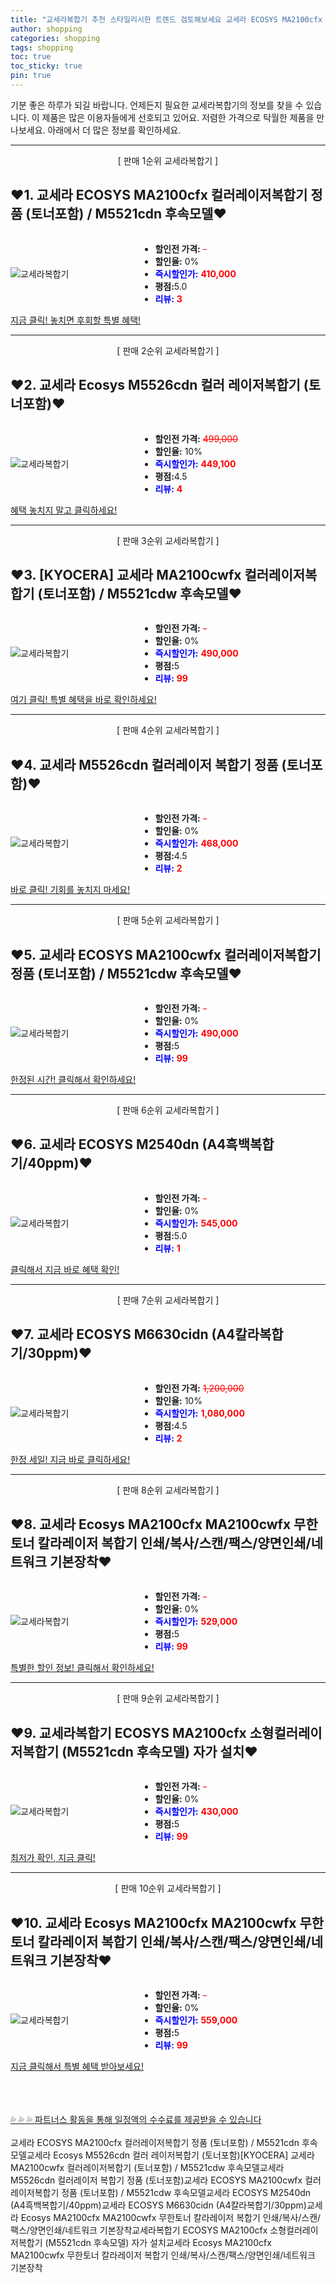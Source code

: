 ```yaml
---
title: "교세라복합기 추천 스타일리시한 트렌드 검토해보세요 교세라 ECOSYS MA2100cfx 컬러레이저복합기 정품"
author: shopping
categories: shopping
tags: shopping
toc: true
toc_sticky: true
pin: true
---
```

기분 좋은 하루가 되길 바랍니다. 언제든지 필요한 교세라복합기의 정보를 찾을 수 있습니다. 이 제품은 많은 이용자들에게 선호되고 있어요. 저렴한 가격으로 탁월한 제품을 만나보세요. 아래에서 더 많은 정보를 확인하세요.

---
<p class="toplist" style="margin: 0 auto; display: block; width: fit-content;">[ 판매 1순위 교세라복합기 ]</p>

<h2><strong>❤️1. 교세라 ECOSYS MA2100cfx 컬러레이저복합기 정품 (토너포함) / M5521cdn 후속모델❤️</strong></h2>

<div style="display: flex; align-items: center;">
    <div style="flex: 0.4;">
        <img src="https://thumbnail9.coupangcdn.com/thumbnails/remote/230x230ex/image/vendor_inventory/74d9/ce89c22ef4bb514880c0450d66630620ff666ba1959a2d6f8e5bb18ee7d0.jpg" alt="교세라복합기" style="max-width: 100%;">
    </div>
    <div style="flex: 0.6; margin-left: 10px;">
        <ul>
            <li><strong>할인전 가격:</strong> <del style="color: red;">-</del></li>
            <li><strong>할인율:</strong> 0%</li>
            <li><span style='color:blue'><strong>즉시할인가:</strong></span> <span style='color:red'><strong>410,000</strong></span></li>
            <li><strong>평점:</strong>5.0</li>
            <li><span style='color:blue'><strong>리뷰:</strong></span> <span style='color:red'><strong>3</strong></span></li>
        </ul>
    </div>
</div>
<div class="center">
    <a href="https://William4Davisa.github.io?lptag=AF9450613&subid=githubio&pageKey=7284649981&traceid=V0-153&itemId=18605614236&vendorItemId=85731727969" class="myButton">
        지금 클릭! 놓치면 후회할 특별 혜택!
    </a>
</div>


---
<p class="toplist" style="margin: 0 auto; display: block; width: fit-content;">[ 판매 2순위 교세라복합기 ]</p>

<h2><strong>❤️2. 교세라 Ecosys M5526cdn 컬러 레이저복합기 (토너포함)❤️</strong></h2>

<div style="display: flex; align-items: center;">
    <div style="flex: 0.4;">
        <img src="https://thumbnail10.coupangcdn.com/thumbnails/remote/230x230ex/image/vendor_inventory/aa16/177414f633f5ea283e03f401a5cb30e8b28517a033adc26ef21d8f43aa36.png" alt="교세라복합기" style="max-width: 100%;">
    </div>
    <div style="flex: 0.6; margin-left: 10px;">
        <ul>
            <li><strong>할인전 가격:</strong> <del style="color: red;">499,000</del></li>
            <li><strong>할인율:</strong> 10%</li>
            <li><span style='color:blue'><strong>즉시할인가:</strong></span> <span style='color:red'><strong>449,100</strong></span></li>
            <li><strong>평점:</strong>4.5</li>
            <li><span style='color:blue'><strong>리뷰:</strong></span> <span style='color:red'><strong>4</strong></span></li>
        </ul>
    </div>
</div>
<div class="center">
    <a href="https://William4Davisa.github.io?lptag=AF9450613&subid=githubio&pageKey=7327945675&traceid=V0-153&itemId=18807507986&vendorItemId=90271665394" class="myButton">
        혜택 놓치지 말고 클릭하세요!
    </a>
</div>


---
<p class="toplist" style="margin: 0 auto; display: block; width: fit-content;">[ 판매 3순위 교세라복합기 ]</p>

<h2><strong>❤️3. [KYOCERA] 교세라 MA2100cwfx 컬러레이저복합기 (토너포함) / M5521cdw 후속모델❤️</strong></h2>

<div style="display: flex; align-items: center;">
    <div style="flex: 0.4;">
        <img src="https://thumbnail9.coupangcdn.com/thumbnails/remote/230x230ex/image/vendor_inventory/a9b1/c4e570c5ae0c95329d2cbdae3e3ea2382d1ce327df8c2aec6926827dde46.jpg" alt="교세라복합기" style="max-width: 100%;">
    </div>
    <div style="flex: 0.6; margin-left: 10px;">
        <ul>
            <li><strong>할인전 가격:</strong> <del style="color: red;">-</del></li>
            <li><strong>할인율:</strong> 0%</li>
            <li><span style='color:blue'><strong>즉시할인가:</strong></span> <span style='color:red'><strong>490,000</strong></span></li>
            <li><strong>평점:</strong>5</li>
            <li><span style='color:blue'><strong>리뷰:</strong></span> <span style='color:red'><strong>99</strong></span></li>
        </ul>
    </div>
</div>
<div class="center">
    <a href="https://William4Davisa.github.io?lptag=AF9450613&subid=githubio&pageKey=7501962789&traceid=V0-153&itemId=19639661842&vendorItemId=87976537587" class="myButton">
        여기 클릭! 특별 혜택을 바로 확인하세요!
    </a>
</div>


---
<p class="toplist" style="margin: 0 auto; display: block; width: fit-content;">[ 판매 4순위 교세라복합기 ]</p>

<h2><strong>❤️4. 교세라 M5526cdn 컬러레이저 복합기 정품 (토너포함)❤️</strong></h2>

<div style="display: flex; align-items: center;">
    <div style="flex: 0.4;">
        <img src="https://thumbnail7.coupangcdn.com/thumbnails/remote/230x230ex/image/vendor_inventory/cc38/8b45e1bbb5250865fd9eaf57a4398fe05b90349a963038c9eb5dc0366809.jpg" alt="교세라복합기" style="max-width: 100%;">
    </div>
    <div style="flex: 0.6; margin-left: 10px;">
        <ul>
            <li><strong>할인전 가격:</strong> <del style="color: red;">-</del></li>
            <li><strong>할인율:</strong> 0%</li>
            <li><span style='color:blue'><strong>즉시할인가:</strong></span> <span style='color:red'><strong>468,000</strong></span></li>
            <li><strong>평점:</strong>4.5</li>
            <li><span style='color:blue'><strong>리뷰:</strong></span> <span style='color:red'><strong>2</strong></span></li>
        </ul>
    </div>
</div>
<div class="center">
    <a href="https://William4Davisa.github.io?lptag=AF9450613&subid=githubio&pageKey=296094408&traceid=V0-153&itemId=933563915&vendorItemId=5313636998" class="myButton">
        바로 클릭! 기회를 놓치지 마세요!
    </a>
</div>


---
<p class="toplist" style="margin: 0 auto; display: block; width: fit-content;">[ 판매 5순위 교세라복합기 ]</p>

<h2><strong>❤️5. 교세라 ECOSYS MA2100cwfx 컬러레이저복합기 정품 (토너포함) / M5521cdw 후속모델❤️</strong></h2>

<div style="display: flex; align-items: center;">
    <div style="flex: 0.4;">
        <img src="https://thumbnail9.coupangcdn.com/thumbnails/remote/230x230ex/image/vendor_inventory/74d9/ce89c22ef4bb514880c0450d66630620ff666ba1959a2d6f8e5bb18ee7d0.jpg" alt="교세라복합기" style="max-width: 100%;">
    </div>
    <div style="flex: 0.6; margin-left: 10px;">
        <ul>
            <li><strong>할인전 가격:</strong> <del style="color: red;">-</del></li>
            <li><strong>할인율:</strong> 0%</li>
            <li><span style='color:blue'><strong>즉시할인가:</strong></span> <span style='color:red'><strong>490,000</strong></span></li>
            <li><strong>평점:</strong>5</li>
            <li><span style='color:blue'><strong>리뷰:</strong></span> <span style='color:red'><strong>99</strong></span></li>
        </ul>
    </div>
</div>
<div class="center">
    <a href="https://William4Davisa.github.io?lptag=AF9450613&subid=githubio&pageKey=8189856651&traceid=V0-153&itemId=23434061734&vendorItemId=90460990689" class="myButton">
        한정된 시간! 클릭해서 확인하세요!
    </a>
</div>


---
<p class="toplist" style="margin: 0 auto; display: block; width: fit-content;">[ 판매 6순위 교세라복합기 ]</p>

<h2><strong>❤️6. 교세라 ECOSYS M2540dn (A4흑백복합기/40ppm)❤️</strong></h2>

<div style="display: flex; align-items: center;">
    <div style="flex: 0.4;">
        <img src="https://thumbnail7.coupangcdn.com/thumbnails/remote/230x230ex/image/vendor_inventory/7c93/1df5cde7a3538a80ba32e9c622d3ddd17dde238ba0ad16c9e7f143872d71.jpg" alt="교세라복합기" style="max-width: 100%;">
    </div>
    <div style="flex: 0.6; margin-left: 10px;">
        <ul>
            <li><strong>할인전 가격:</strong> <del style="color: red;">-</del></li>
            <li><strong>할인율:</strong> 0%</li>
            <li><span style='color:blue'><strong>즉시할인가:</strong></span> <span style='color:red'><strong>545,000</strong></span></li>
            <li><strong>평점:</strong>5.0</li>
            <li><span style='color:blue'><strong>리뷰:</strong></span> <span style='color:red'><strong>1</strong></span></li>
        </ul>
    </div>
</div>
<div class="center">
    <a href="https://William4Davisa.github.io?lptag=AF9450613&subid=githubio&pageKey=6460801637&traceid=V0-153&itemId=14060091032&vendorItemId=81307420791" class="myButton">
        클릭해서 지금 바로 혜택 확인!
    </a>
</div>


---
<p class="toplist" style="margin: 0 auto; display: block; width: fit-content;">[ 판매 7순위 교세라복합기 ]</p>

<h2><strong>❤️7. 교세라 ECOSYS M6630cidn (A4칼라복합기/30ppm)❤️</strong></h2>

<div style="display: flex; align-items: center;">
    <div style="flex: 0.4;">
        <img src="https://thumbnail7.coupangcdn.com/thumbnails/remote/230x230ex/image/vendor_inventory/7f72/345ab82b0dde29cf8d7e124f4f4a7a3d5a1b7080b625632319da9840396e.jpg" alt="교세라복합기" style="max-width: 100%;">
    </div>
    <div style="flex: 0.6; margin-left: 10px;">
        <ul>
            <li><strong>할인전 가격:</strong> <del style="color: red;">1,200,000</del></li>
            <li><strong>할인율:</strong> 10%</li>
            <li><span style='color:blue'><strong>즉시할인가:</strong></span> <span style='color:red'><strong>1,080,000</strong></span></li>
            <li><strong>평점:</strong>4.5</li>
            <li><span style='color:blue'><strong>리뷰:</strong></span> <span style='color:red'><strong>2</strong></span></li>
        </ul>
    </div>
</div>
<div class="center">
    <a href="https://William4Davisa.github.io?lptag=AF9450613&subid=githubio&pageKey=7447597905&traceid=V0-153&itemId=19380997730&vendorItemId=78354672655" class="myButton">
        한정 세일! 지금 바로 클릭하세요!
    </a>
</div>


---
<p class="toplist" style="margin: 0 auto; display: block; width: fit-content;">[ 판매 8순위 교세라복합기 ]</p>

<h2><strong>❤️8. 교세라 Ecosys MA2100cfx MA2100cwfx 무한토너 칼라레이저 복합기 인쇄/복사/스캔/팩스/양면인쇄/네트워크 기본장착❤️</strong></h2>

<div style="display: flex; align-items: center;">
    <div style="flex: 0.4;">
        <img src="https://thumbnail8.coupangcdn.com/thumbnails/remote/230x230ex/image/vendor_inventory/dc5c/142e8835c41a6f2d943deec42094038d695732972da9ac0f765f226e6ffa.jpg" alt="교세라복합기" style="max-width: 100%;">
    </div>
    <div style="flex: 0.6; margin-left: 10px;">
        <ul>
            <li><strong>할인전 가격:</strong> <del style="color: red;">-</del></li>
            <li><strong>할인율:</strong> 0%</li>
            <li><span style='color:blue'><strong>즉시할인가:</strong></span> <span style='color:red'><strong>529,000</strong></span></li>
            <li><strong>평점:</strong>5</li>
            <li><span style='color:blue'><strong>리뷰:</strong></span> <span style='color:red'><strong>99</strong></span></li>
        </ul>
    </div>
</div>
<div class="center">
    <a href="https://William4Davisa.github.io?lptag=AF9450613&subid=githubio&pageKey=7752276718&traceid=V0-153&itemId=20884901145&vendorItemId=87952073239" class="myButton">
        특별한 할인 정보! 클릭해서 확인하세요!
    </a>
</div>


---
<p class="toplist" style="margin: 0 auto; display: block; width: fit-content;">[ 판매 9순위 교세라복합기 ]</p>

<h2><strong>❤️9. 교세라복합기 ECOSYS MA2100cfx 소형컬러레이저복합기 (M5521cdn 후속모델) 자가 설치❤️</strong></h2>

<div style="display: flex; align-items: center;">
    <div style="flex: 0.4;">
        <img src="https://thumbnail10.coupangcdn.com/thumbnails/remote/230x230ex/image/vendor_inventory/d784/40297949c466c03b2d9ab1bbddeae7809b3bb84f50ea59e055fb2a2712d1.png" alt="교세라복합기" style="max-width: 100%;">
    </div>
    <div style="flex: 0.6; margin-left: 10px;">
        <ul>
            <li><strong>할인전 가격:</strong> <del style="color: red;">-</del></li>
            <li><strong>할인율:</strong> 0%</li>
            <li><span style='color:blue'><strong>즉시할인가:</strong></span> <span style='color:red'><strong>430,000</strong></span></li>
            <li><strong>평점:</strong>5</li>
            <li><span style='color:blue'><strong>리뷰:</strong></span> <span style='color:red'><strong>99</strong></span></li>
        </ul>
    </div>
</div>
<div class="center">
    <a href="https://William4Davisa.github.io?lptag=AF9450613&subid=githubio&pageKey=7678069630&traceid=V0-153&itemId=20500668853&vendorItemId=87578855049" class="myButton">
        최저가 확인, 지금 클릭!
    </a>
</div>


---
<p class="toplist" style="margin: 0 auto; display: block; width: fit-content;">[ 판매 10순위 교세라복합기 ]</p>

<h2><strong>❤️10. 교세라 Ecosys MA2100cfx MA2100cwfx 무한토너 칼라레이저 복합기 인쇄/복사/스캔/팩스/양면인쇄/네트워크 기본장착❤️</strong></h2>

<div style="display: flex; align-items: center;">
    <div style="flex: 0.4;">
        <img src="https://thumbnail8.coupangcdn.com/thumbnails/remote/230x230ex/image/vendor_inventory/dc5c/142e8835c41a6f2d943deec42094038d695732972da9ac0f765f226e6ffa.jpg" alt="교세라복합기" style="max-width: 100%;">
    </div>
    <div style="flex: 0.6; margin-left: 10px;">
        <ul>
            <li><strong>할인전 가격:</strong> <del style="color: red;">-</del></li>
            <li><strong>할인율:</strong> 0%</li>
            <li><span style='color:blue'><strong>즉시할인가:</strong></span> <span style='color:red'><strong>559,000</strong></span></li>
            <li><strong>평점:</strong>5</li>
            <li><span style='color:blue'><strong>리뷰:</strong></span> <span style='color:red'><strong>99</strong></span></li>
        </ul>
    </div>
</div>
<div class="center">
    <a href="https://William4Davisa.github.io?lptag=AF9450613&subid=githubio&pageKey=7752276718&traceid=V0-153&itemId=20884901146&vendorItemId=87952073247" class="myButton">
        지금 클릭해서 특별 혜택 받아보세요!
    </a>
</div>

<br><br><br>[💦 💦 💦 파트너스 활동을 통해 일정액의 수수료를 제공받을 수 있습니다](https://link.coupang.com/a/bcpT2c)<br><br>교세라 ECOSYS MA2100cfx 컬러레이저복합기 정품 (토너포함) / M5521cdn 후속모델교세라 Ecosys M5526cdn 컬러 레이저복합기 (토너포함)[KYOCERA] 교세라 MA2100cwfx 컬러레이저복합기 (토너포함) / M5521cdw 후속모델교세라 M5526cdn 컬러레이저 복합기 정품 (토너포함)교세라 ECOSYS MA2100cwfx 컬러레이저복합기 정품 (토너포함) / M5521cdw 후속모델교세라 ECOSYS M2540dn (A4흑백복합기/40ppm)교세라 ECOSYS M6630cidn (A4칼라복합기/30ppm)교세라 Ecosys MA2100cfx MA2100cwfx 무한토너 칼라레이저 복합기 인쇄/복사/스캔/팩스/양면인쇄/네트워크 기본장착교세라복합기 ECOSYS MA2100cfx 소형컬러레이저복합기 (M5521cdn 후속모델) 자가 설치교세라 Ecosys MA2100cfx MA2100cwfx 무한토너 칼라레이저 복합기 인쇄/복사/스캔/팩스/양면인쇄/네트워크 기본장착